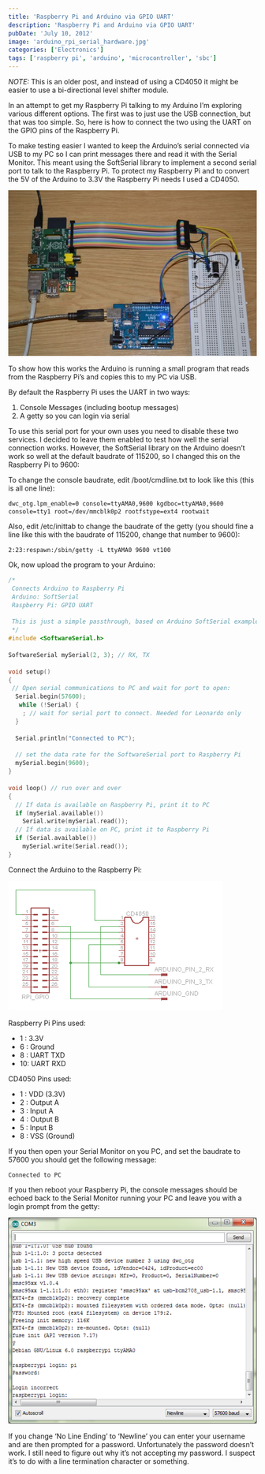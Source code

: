 ```yaml
---
title: 'Raspberry Pi and Arduino via GPIO UART'
description: 'Raspberry Pi and Arduino via GPIO UART'
pubDate: 'July 10, 2012'
image: 'arduino_rpi_serial_hardware.jpg'
categories: ['Electronics']
tags: ['raspberry pi', 'arduino', 'microcontroller', 'sbc']
---
```


*NOTE:* This is an older post, and instead of using a CD4050 it might be easier to use a bi-directional level shifter module.

In an attempt to get my Raspberry Pi talking to my Arduino I’m exploring various different options. The first was to just use the USB connection, but that was too simple. So, here is how to connect the two using the UART on the GPIO pins of the Raspberry Pi.

To make testing easier I wanted to keep the Arduino’s serial connected via USB to my PC so I can print messages there and read it with the Serial Monitor. This meant using the SoftSerial library to implement a second serial port to talk to the Raspberry Pi. To protect my Raspberry Pi and to convert the 5V of the Arduino to 3.3V the Raspberry Pi needs I used a CD4050.

![image](arduino_rpi_serial_hardware.jpg)

To show how this works the Arduino is running a small program that reads from the Raspberry Pi’s and copies this to my PC via USB.

By default the Raspberry Pi uses the UART in two ways:

1. Console Messages (including bootup messages)
2. A getty so you can login via serial

To use this serial port for your own uses you need to disable these two services. I decided to leave them enabled to test how well the serial connection works. However, the SoftSerial library on the Arduino doesn’t work so well at the default baudrate of 115200, so I changed this on the Raspberry Pi to 9600:

To change the console baudrate, edit /boot/cmdline.txt to look like this (this is all one line):

``` ansi
dwc_otg.lpm_enable=0 console=ttyAMA0,9600 kgdboc=ttyAMA0,9600 console=tty1 root=/dev/mmcblk0p2 rootfstype=ext4 rootwait
```

Also, edit /etc/inittab to change the baudrate of the getty (you should fine a line like this with the baudrate of 115200, change that number to 9600):

``` ansi
2:23:respawn:/sbin/getty -L ttyAMA0 9600 vt100
```

Ok, now upload the program to your Arduino:

``` c++
/*
 Connects Arduino to Raspberry Pi
 Arduino: SoftSerial
 Raspberry Pi: GPIO UART

 This is just a simple passthrough, based on Arduino SoftSerial example
 */
#include <SoftwareSerial.h>

SoftwareSerial mySerial(2, 3); // RX, TX

void setup()  
{
 // Open serial communications to PC and wait for port to open:
  Serial.begin(57600);
   while (!Serial) {
    ; // wait for serial port to connect. Needed for Leonardo only
  }

  Serial.println("Connected to PC");

  // set the data rate for the SoftwareSerial port to Raspberry Pi
  mySerial.begin(9600);
}

void loop() // run over and over
{
  // If data is available on Raspberry Pi, print it to PC
  if (mySerial.available())
    Serial.write(mySerial.read());
  // If data is available on PC, print it to Raspberry Pi
  if (Serial.available())
    mySerial.write(Serial.read());
}
```

Connect the Arduino to the Raspberry Pi:

![image](arduino_rpi_serial_schem.png)

Raspberry Pi Pins used: 
- 1 : 3.3V
- 6 : Ground
- 8 : UART TXD
- 10: UART RXD

CD4050 Pins used: 
- 1 : VDD (3.3V)
- 2 : Output A
- 3 : Input A
- 4 : Output B
- 5 : Input B
- 8 : VSS (Ground)

If you then open your Serial Monitor on you PC, and set the baudrate to 57600 you should get the following message:

``` ansi
Connected to PC
```

If you then reboot your Raspberry Pi, the console messages should be echoed back to the Serial Monitor running your PC and leave you with a login prompt from the getty:

![image](arduino_rpi_serial_console.png)

If you change ‘No Line Ending’ to ‘Newline’ you can enter your username and are then prompted for a password. Unfortunately the password doesn’t work. I still need to figure out why it’s not accepting my password. I suspect it’s to do with a line termination character or something.
